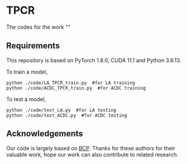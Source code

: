 # TPCR
The codes for the work ""

## Requirements
This repository is based on PyTorch 1.8.0, CUDA 11.1 and Python 3.6.13. 


To train a model,
```
python ./code/LA_TPCR_train.py  #for LA training
python ./code/ACDC_TPCR_train.py  #for ACDC training
``` 
To test a model,
```
python ./code/test_LA.py  #for LA testing
python ./code/test_ACDC.py  #for ACDC testing
```


## Acknowledgements
Our code is largely based on [BCP](https://github.com/DeepMed-Lab-ECNU/BCP). Thanks for these authors for their valuable work, hope our work can also contribute to related research.
